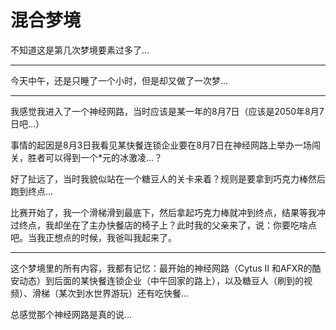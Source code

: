 # 混合梦境

不知道这是第几次梦境要素过多了...

---

今天中午，还是只睡了一个小时，但是却又做了一次梦...

---

我感觉我进入了一个神经网路，当时应该是某一年的8月7日（应该是2050年8月7日吧...）

事情的起因是8月3日我看见某快餐连锁企业要在8月7日在神经网路上举办一场闯关，胜者可以得到一个*元的冰激凌...？

好了扯远了，当时我貌似站在一个糖豆人的关卡来着？规则是要拿到巧克力棒然后跑到终点...

比赛开始了，我一个滑梯滑到最底下，然后拿起巧克力棒就冲到终点，结果等我冲过终点，我却坐在了主办快餐店的椅子上？此时我的父亲来了，说：你要吃啥点吧。当我正想点的时候，我爸叫我起来了。

---

这个梦境里的所有内容，我都有记忆：最开始的神经网路（Cytus II 和AFXR的酷安动态）到后面的某快餐连锁企业（中午回家的路上），以及糖豆人（刷到的视频）、滑梯（某次到水世界游玩）还有吃快餐...

总感觉那个神经网路是真的说...

